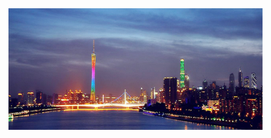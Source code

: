 <div id="slider">
               <img src="images/slider.jpg" id="sliderImg"width="735" height="241" />
            </div>